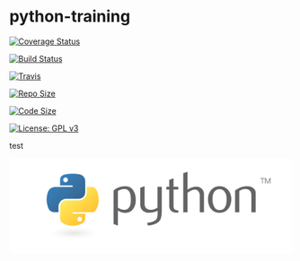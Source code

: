 # python-training


[![Coverage Status](https://coveralls.io/repos/github/python-code-level/python-training/badge.svg?branch=master)](https://coveralls.io/github/python-code-level/python-training?branch=master)

[![Build Status](https://travis-ci.com/python-code-level/ticross.svg?branch=master)](https://travis-ci.com/python-code-level/ticross) 

[![Travis](https://img.shields.io/travis/python-code-level/python-training/master.svg?label=Travis%20CI)](
    https://travis-ci.com/python-code-level/python-training)
    

[![Repo Size](https://img.shields.io/github/repo-size/python-code-level/python-training.svg)](https://github.com/repo-size/python-code-level/python-training) 

[![Code Size](https://img.shields.io/github/languages/code-size/python-code-level/python-training.svg)](https://github.com/languages/code-size/python-code-level/python-training)

[![License: GPL v3](https://img.shields.io/badge/License-GPLv3-blue.svg)](https://www.gnu.org/licenses/gpl-3.0)


test

![alt text](images/python-logo-master-v3-TM.png)

